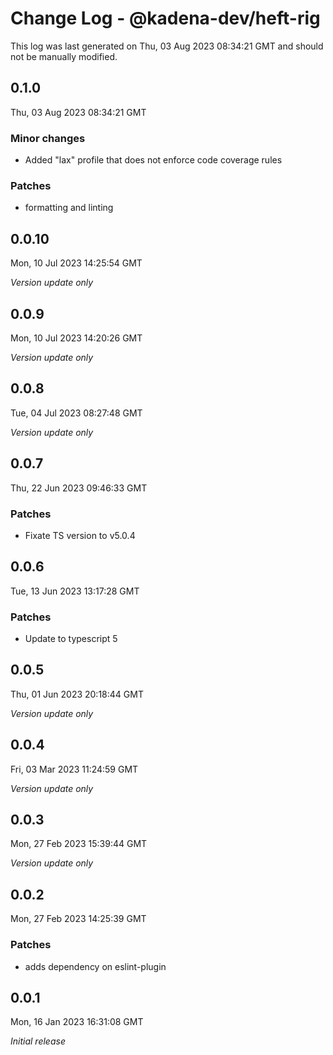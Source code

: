 # Change Log - @kadena-dev/heft-rig

This log was last generated on Thu, 03 Aug 2023 08:34:21 GMT and should not be manually modified.

## 0.1.0
Thu, 03 Aug 2023 08:34:21 GMT

### Minor changes

- Added "lax" profile that does not enforce code coverage rules

### Patches

- formatting and linting

## 0.0.10
Mon, 10 Jul 2023 14:25:54 GMT

_Version update only_

## 0.0.9
Mon, 10 Jul 2023 14:20:26 GMT

_Version update only_

## 0.0.8
Tue, 04 Jul 2023 08:27:48 GMT

_Version update only_

## 0.0.7
Thu, 22 Jun 2023 09:46:33 GMT

### Patches

- Fixate TS version to v5.0.4

## 0.0.6
Tue, 13 Jun 2023 13:17:28 GMT

### Patches

- Update to typescript 5

## 0.0.5
Thu, 01 Jun 2023 20:18:44 GMT

_Version update only_

## 0.0.4
Fri, 03 Mar 2023 11:24:59 GMT

_Version update only_

## 0.0.3
Mon, 27 Feb 2023 15:39:44 GMT

_Version update only_

## 0.0.2
Mon, 27 Feb 2023 14:25:39 GMT

### Patches

- adds dependency on eslint-plugin

## 0.0.1
Mon, 16 Jan 2023 16:31:08 GMT

_Initial release_

